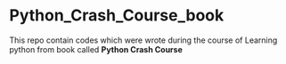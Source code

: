 # Python_Crash_Course_book
This repo contain codes which were wrote during the course of Learning python from book called **Python Crash Course**

